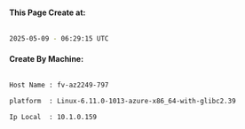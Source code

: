 
   
#### This Page Create at:

```bash

2025-05-09 - 06:29:15 UTC

```

#### Create By Machine:

```bash

Host Name : fv-az2249-797

platform  : Linux-6.11.0-1013-azure-x86_64-with-glibc2.39

Ip Local  : 10.1.0.159

```

